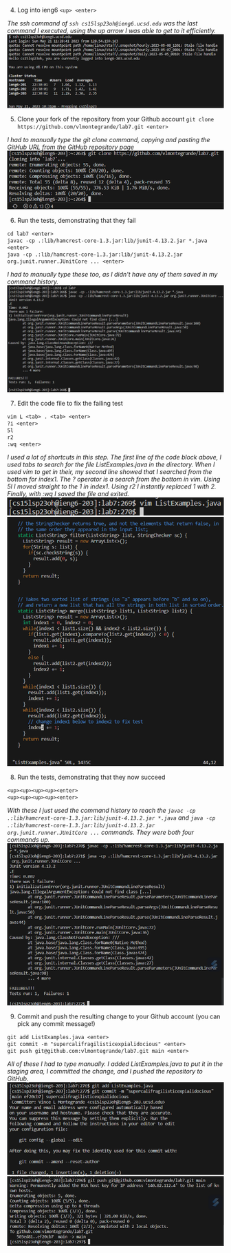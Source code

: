 4. Log into ieng6 `<up> <enter>` 

*The ssh command of `ssh cs15lsp23oh@ieng6.ucsd.edu` was the last command I executed, using the up arrow I was able to get to it efficiently.*
![image](https://github.com/vlmontegrande/cse15l-lab-reports/blob/main/images/Screenshot%202023-05-21%20223151.png)
  
5. Clone your fork of the repository from your Github account `git clone https://github.com/vlmontegrande/lab7.git <enter>`

*I had to manually type the git clone command, copying and pasting the GitHub URL from the GitHub repository page*
![image](https://github.com/vlmontegrande/cse15l-lab-reports/blob/380ff8a23c05f9f4fe2d5c04d1a7b31b2f218ad2/images/REPORT.png)

6. Run the tests, demonstrating that they fail 
```
cd lab7 <enter>
javac -cp .:lib/hamcrest-core-1.3.jar:lib/junit-4.13.2.jar *.java <enter>
java -cp .:lib/hamcrest-core-1.3.jar:lib/junit-4.13.2.jar org.junit.runner.JUnitCore ... <enter>
```

*I had to manually type these too, as I didn't have any of them saved in my command history.*
![image](https://github.com/vlmontegrande/cse15l-lab-reports/blob/878993126c941e4a5e3a4063b8b20179beae94be/images/Screenshot%202023-05-21%20224959.png)

7. Edit the code file to fix the failing test
```
vim L <tab> . <tab> <enter>
?i <enter>
5l
r2
:wq <enter>
```

*I used a lot of shortcuts in this step. The first line of the code block above, I used tabs to search for the file ListExamples.java in the directory. When I used vim to get in their, my second line showed that I searched from the bottom for index1. The ? operator is a search from the bottom in vim.*
*Using 5l I moved straight to the 1 in index1. Using r2 I instantly replaced 1 with 2. Finally, with :wq I saved the file and exited.*
![image](https://github.com/vlmontegrande/cse15l-lab-reports/blob/6d1675fc6891f6e275140f85e8fdb5766f1d2788/images/Screenshot%202023-05-21%20230506.png)
![image](https://github.com/vlmontegrande/cse15l-lab-reports/blob/6d1675fc6891f6e275140f85e8fdb5766f1d2788/images/Screenshot%202023-05-21%20230519.png)

8. Run the tests, demonstrating that they now succeed
```
<up><up><up><up><enter>
<up><up><up><up><enter>
```

*With these I just used the command history to reach the `javac -cp .:lib/hamcrest-core-1.3.jar:lib/junit-4.13.2.jar *.java` and `java -cp .:lib/hamcrest-core-1.3.jar:lib/junit-4.13.2.jar org.junit.runner.JUnitCore ...` commands. They were both four commands up.*
![image](https://github.com/vlmontegrande/cse15l-lab-reports/blob/c7990f235e5417b3b22b7cb1f748221b864217f3/images/Screenshot%202023-05-21%20230831.png)

9. Commit and push the resulting change to your Github account (you can pick any commit message!)
```
git add ListExamples.java <enter>
git commit -m "supercalifragilisticexpialidocious" <enter>
git push git@github.com:vlmontegrande/lab7.git main <enter>
```

*All of these I had to type manually. I added ListExamples.java to put it in the staging area, I committed the change, and I pushed the repository to GitHub.*
![image](https://github.com/vlmontegrande/cse15l-lab-reports/blob/3822b971e2bcad9dfbec57e23edd6ffed7f3092d/images/Screenshot%202023-05-21%20231719.png)
![image](https://github.com/vlmontegrande/cse15l-lab-reports/blob/3822b971e2bcad9dfbec57e23edd6ffed7f3092d/images/Screenshot%202023-05-21%20233421.png)
